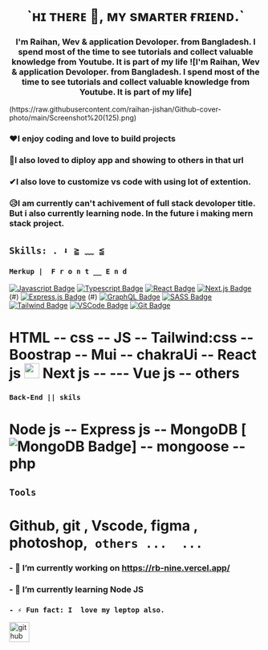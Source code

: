 <h1 align="center"> `ʜɪ ᴛʜᴇʀᴇ 👋, ᴍʏ sᴍᴀʀᴛᴇʀ  ғʀɪᴇɴᴅ.` </h1>
<h3 align="center"> I'm Raihan, Wev & application Devoloper. from  Bangladesh. I spend most of the time to see tutorials and collect valuable knowledge from Youtube. It is part of my life
![I'm Raihan, Wev & application Devoloper. from  Bangladesh. I spend most of the time to see tutorials and collect valuable knowledge from Youtube. It is part of my life]
</h3>
(https://raw.githubusercontent.com/raihan-jishan/Github-cover-photo/main/Screenshot%20(125).png)

### ❤I enjoy coding and love to build projects
### 💛I also loved to diploy app and showing to others in that url
### ✔I also love to customize vs code with using lot of extention.
### 😥I am currently can't achivement of  full stack devoloper title. But i also currently  learning node. In the  future i making  mern stack project. 

## `Skills: . ⬇ ≧ ﹏ ≦`
### `Merkup |  F r o n t __ E n d`
[![Javascript Badge](https://img.shields.io/badge/-Javascript-F0DB4F?style=for-the-badge&labelColor=black&logo=javascript&logoColor=F0DB4F)](#) [![Typescript Badge](https://img.shields.io/badge/-Typescript-007acc?style=for-the-badge&labelColor=black&logo=typescript&logoColor=007acc)](#) [![React Badge](https://img.shields.io/badge/-React-61DBFB?style=for-the-badge&labelColor=black&logo=react&logoColor=61DBFB)](#) [![Next.js Badge](https://img.shields.io/badge/next.js-000000?style=for-the-badge&logo=nextdotjs&logoColor=white)](#) (#) [![Express.js Badge](https://img.shields.io/badge/Express.js-000000?style=for-the-badge&logo=express&logoColor=white)](#) (#) [![GraphQL Badge](https://img.shields.io/badge/-GraphQl-e535ab?style=for-the-badge&labelColor=black&logo=node.js&logoColor=e535ab)](#) [![SASS Badge](https://img.shields.io/badge/Sass-CC6699?style=for-the-badge&logo=sass&logoColor=white)](#) [![Tailwind Badge](https://img.shields.io/badge/Tailwind%20CSS-092749?style=for-the-badge&logo=tailwindcss&logoColor=06B6D4&labelColor=000000)](#) [![VSCode Badge](https://img.shields.io/badge/Visual_Studio-5C2D91?style=for-the-badge&logo=visual%20studio&logoColor=white)](#) [![Git Badge](https://img.shields.io/badge/Git-F05032?style=for-the-badge&logo=git&logoColor=white)](#)
# HTML -- css -- JS -- Tailwind:css -- Boostrap -- Mui -- chakraUi -- React js <img src="https://cdn4.iconfinder.com/data/icons/logos-3/600/React.js_logo-512.png" width='30' height='30' /> Next js -- --- Vue js -- others
### `Back-End || skils`
# Node js  -- Express js -- MongoDB [![MongoDB Badge](https://img.shields.io/badge/MongoDB-4EA94B?style=for-the-badge&logo=mongodb&logoColor=white)] -- mongoose -- php 
## `Tools`
# Github, git , Vscode, figma , photoshop,` others ...  ...`

###  - 🔭 I’m currently working on https://rb-nine.vercel.app/ 
###  - 🌱 I’m currently learning Node JS 
### `- ⚡ Fun fact: I  love my leptop also. `


[<img src='https://cdn.jsdelivr.net/npm/simple-icons@3.0.1/icons/github.svg' alt='github' height='40'>](https://github.com/https://github.com/raihan-jishan)  



<!---
raihan-jishan/raihan-jishan is a ✨ special ✨ repository because its `README.md` (this file) appears on your GitHub profile.
You can click the Preview link to take a look at your changes.
--->
